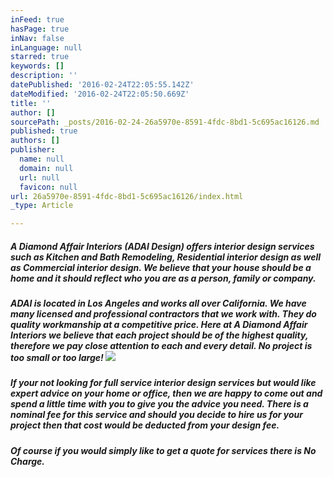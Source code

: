 ```yaml
---
inFeed: true
hasPage: true
inNav: false
inLanguage: null
starred: true
keywords: []
description: ''
datePublished: '2016-02-24T22:05:55.142Z'
dateModified: '2016-02-24T22:05:50.669Z'
title: ''
author: []
sourcePath: _posts/2016-02-24-26a5970e-8591-4fdc-8bd1-5c695ac16126.md
published: true
authors: []
publisher:
  name: null
  domain: null
  url: null
  favicon: null
url: 26a5970e-8591-4fdc-8bd1-5c695ac16126/index.html
_type: Article

---
```

##### A Diamond Affair Interiors (ADAI Design) offers interior design services such as Kitchen and Bath Remodeling, Residential interior design as well as Commercial interior design.  We believe that your house should be a home and it should reflect who you are as a person, family or company.

##### ADAI is located in Los Angeles and works all over California.  We have many licensed and professional contractors that we work with.  They do quality workmanship at a competitive price.  Here at A Diamond Affair Interiors we believe that each project should be of the highest quality, therefore we pay close attention to each and every detail.  No project is too small or too large!  ![](https://the-grid-user-content.s3-us-west-2.amazonaws.com/d98334c2-537d-496d-bb36-25f119b028f0.jpg)

##### If your not looking for full service interior design services but would like expert advice on your home or office, then we are happy to come out and spend a little time with you to give you the advice you need.  There is a nominal fee for this service and should you decide to hire us for your project then that cost would be deducted from your design fee.  

##### Of course if you would simply like to get a quote for services there is No Charge.